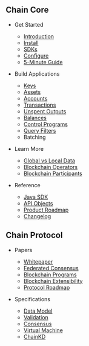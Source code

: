 ## Chain Core

* Get Started
  * [Introduction](core/get-started/introduction.md)
  * [Install](index.html)
  * [SDKs](core/get-started/sdk.md)
  * [Configure](core/get-started/configure.md)
  * [5-Minute Guide](core/get-started/five-minute-guide.md)

* Build Applications
  * [Keys](core/build-applications/keys.md)
  * [Assets](core/build-applications/assets.md)
  * [Accounts](core/build-applications/accounts.md)
  * [Transactions](core/build-applications/transactions.md)
  * [Unspent Outputs](core/build-applications/unspent-outputs.md)
  * [Balances](core/build-applications/balances.md)
  * [Control Programs](core/build-applications/control-programs.md)
  * [Query Filters](core/build-applications/query-filters.md)
  * Batching

* Learn More
  * [Global vs Local Data](core/learn-more/global-vs-local-data.md)
  * [Blockchain Operators](core/learn-more/blockchain-operators.md)
  * [Blockchain Participants](core/learn-more/blockchain-participants.md)

* Reference
  * [Java SDK](#)
  * [API Objects](core/reference/api-objects.md)
  * [Product Roadmap](core/get-started/product-roadmap.md)
  * [Changelog](#)

## Chain Protocol

* Papers
  * [Whitepaper](protocol/papers/whitepaper.md)
  * [Federated Consensus](protocol/papers/federated-consensus.md)
  * [Blockchain Programs](protocol/papers/blockchain-programs.md)
  * [Blockchain Extensibility](protocol/papers/blockchain-extensibility.md)
  * [Protocol Roadmap](protocol/papers/roadmap.md)

* Specifications
  * [Data Model](protocol/specifications/data.md)
  * [Validation](protocol/specifications/validation.md)
  * [Consensus](protocol/specifications/consensus.md)
  * [Virtual Machine](protocol/specifications/vm1.md)
  * [ChainKD](protocol/specifications/chainkd.md)
